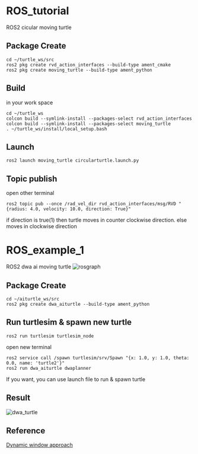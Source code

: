 # ROS_tutorial
ROS2 cicular moving turtle

## Package Create
```
cd ~/turtle_ws/src
ros2 pkg create rvd_action_interfaces --build-type ament_cmake
ros2 pkg create moving_turtle --build-type ament_python
```

## Build
in your work space
```
cd ~/turtle_ws
colcon build --symlink-install --packages-select rvd_action_interfaces
colcon build --symlink-install --packages-select moving_turtle
. ~/turtle_ws/install/local_setup.bash
```
## Launch
```
ros2 launch moving_turtle circularturtle.launch.py
```
## Topic publish
open other terminal
```
ros2 topic pub --once /rad_vel_dir rvd_action_interfaces/msg/RVD "{radius: 4.0, velocity: 10.0, direction: True}"
```
if direction is true(1) then turtle moves in counter clockwise direction.
else moves in clockwise direction

# ROS_example_1
ROS2 dwa ai moving turtle
![rosgraph](https://user-images.githubusercontent.com/67641480/148827705-185c165c-8ff6-4571-b1fb-a79457712dd5.png)


## Package Create
```
cd ~/aiturtle_ws/src
ros2 pkg create dwa_aiturtle --build-type ament_python
```
## Run turtlesim & spawn new turtle
```
ros2 run turtlesim turtlesim_node
```
open new terminal
```
ros2 service call /spawn turtlesim/srv/Spawn "{x: 1.0, y: 1.0, theta: 0.0, name: 'turtle2'}"
ros2 run dwa_aiturtle dwaplanner
```
If you want, you can use launch file to run & spawn turtle
## Result
![dwa_turtle](https://user-images.githubusercontent.com/67641480/148827836-069a1304-5c24-4f37-b05a-34cc43d75743.png)

## Reference
[Dynamic window approach](https://github.com/AtsushiSakai/PythonRobotics/blob/master/PathPlanning/DynamicWindowApproach/dynamic_window_approach.py)
